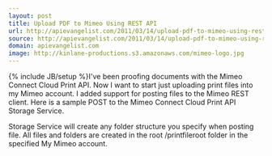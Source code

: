 ```yaml
---
layout: post
title: Upload PDF to Mimeo Using REST API
url: http://apievangelist.com/2011/03/14/upload-pdf-to-mimeo-using-rest-api/
source: http://apievangelist.com/2011/03/14/upload-pdf-to-mimeo-using-rest-api/
domain: apievangelist.com
image: http://kinlane-productions.s3.amazonaws.com/mimeo-logo.jpg
---
```

{% include JB/setup %}I've been proofing documents with the Mimeo Connect Cloud Print API.
Now I want to start just uploading print files into my Mimeo account.
I added support for posting files to the Mimeo REST client.
Here is a sample POST to the Mimeo Connect Cloud Print API Storage Service.

Storage Service will create any folder structure you specify when posting file.
All files and folders are created in the root /printfileroot folder in the specified My Mimeo account.
